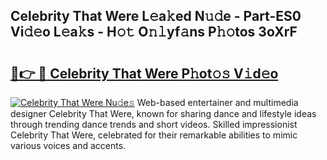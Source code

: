## Celebrity That Were L𝚎a𝚔ed N𝚞𝚍e - Part-ES0 Vi𝚍𝚎o L𝚎a𝚔s - H𝚘𝚝 O𝚗𝚕yf𝚊ns P𝚑𝚘tos 3oXrF

# <h2><a href="http://kfasyp.oniu.top/?m=Celebrity+That+Were">🔗👉 🔴 Celebrity That Were P𝚑ot𝚘𝚜 V𝚒d𝚎o</a></h2>

[![Celebrity That Were Nu𝚍e𝚜](https://i.imgur.com/0qMVB7G.gif)](http://kfasyp.oniu.top/?m=Celebrity+That+Were)
Web-based entertainer and multimedia designer Celebrity That Were, known for sharing dance and lifestyle ideas through trending dance trends and short videos. Skilled impressionist Celebrity That Were, celebrated for their remarkable abilities to mimic various voices and accents.  
